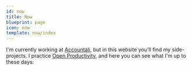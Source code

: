 ```yaml
---
id: now
title: Now
blueprint: page
icon: now
template: now/index
---
```


I'm currently working at [Accountali](https://accountali.com/), but in this website you'll find my side-projects. I practice [Open Productivity](/blog/open-productivity), and here you can see what I'm up to these days:
